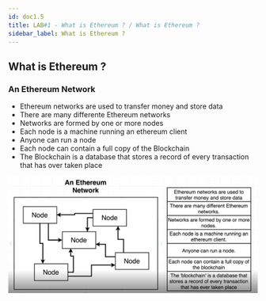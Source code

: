 ```yaml
---
id: doc1.5
title: LAB#1 - What is Ethereum ? / What is Ethereum ?
sidebar_label: What is Ethereum ?
---
```


## What is Ethereum ?

### An Ethereum Network
- Ethereum networks are used to transfer money and store data
- There are many differente Ethereum networks
- Networks are formed by one or more nodes
- Each node is a machine running an ethereum client
- Anyone can run a node
- Each node can contain a full copy of the Blockchain
- The Blockchain is a database that stores a record of every transaction that has over taken place


![alt text](.\assets\Imagem5_1.jpg)